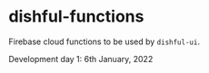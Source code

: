 # dishful-functions

Firebase cloud functions to be used by `dishful-ui`. 

Development day 1: 6th January, 2022
